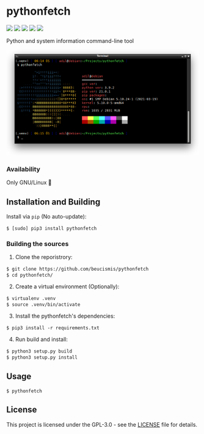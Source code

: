 # pythonfetch

![](https://img.shields.io/badge/python-3.5%2B-blue)
![](https://img.shields.io/pypi/v/pythonfetch)
![](https://img.shields.io/pypi/l/pythonfetch)
![](https://img.shields.io/pypi/dm/pythonfetch)
![](https://img.shields.io/badge/style-black-black)

Python and system information command-line tool

![screenshot.png](screenshot.png)

### Availability
Only GNU/Linux 🐧

## Installation and Building

Install via `pip` (No auto-update):
```
$ [sudo] pip3 install pythonfetch
```

### Building the sources
1. Clone the reporistrory:
```
$ git clone https://github.com/beucismis/pythonfetch
$ cd pythonfetch/
```
2. Create a virtual environment (Optionally):
```
$ virtualenv .venv
$ source .venv/bin/activate
```
3. Install the pythonfetch's dependencies:
```
$ pip3 install -r requirements.txt
```
4. Run build and install:
```
$ python3 setup.py build
$ python3 setup.py install
```

## Usage
```
$ pythonfetch
```

## License
This project is licensed under the GPL-3.0 - see the [LICENSE](LICENSE) file for details.

